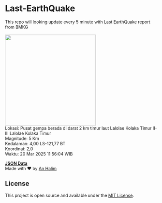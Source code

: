 # Last-EarthQuake
This repo will looking update every 5 minute with Last EarthQuake report from BMKG
<br>
<br>
<img src="undefined" width="300"/>
<br>
Lokasi: Pusat gempa berada di darat 2 km timur laut Lalolae Kolaka Timur  II-III Lalolae Kolaka Timur <br>
Magnitude: 5 Km <br>
Kedalaman: 4,00 LS-121,77 BT <br>
Koordinat: 2,0 <br>
Waktu: 20 Mar 2025 11:56:04 WIB <br>

<a href="./data/data.json">**JSON Data**</a>
<br>
Made with ❤️ by <a href="https://github.com/an-halim">An Halim</a>
## License

This project is open source and available under the [MIT License](LICENSE).

